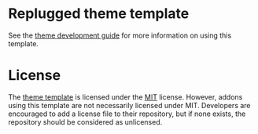 # Replugged theme template

See the [theme development guide](https://guide.replugged.dev/docs/themes/getting-started) for more
information on using this template.

# License

The [theme template](https://github.com/replugged-org/theme-template) is licensed under the
[MIT](https://opensource.org/license/mit/) license. However, addons using this template are not
necessarily licensed under MIT. Developers are encouraged to add a license file to their repository,
but if none exists, the repository should be considered as unlicensed.
